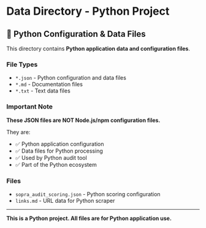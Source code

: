 # Data Directory - Python Project

## 🐍 Python Configuration & Data Files

This directory contains **Python application data and configuration files**.

### File Types

- `*.json` - Python configuration and data files
- `*.md` - Documentation files
- `*.txt` - Text data files

### Important Note

**These JSON files are NOT Node.js/npm configuration files.**

They are:

- ✅ Python application configuration
- ✅ Data files for Python processing
- ✅ Used by Python audit tool
- ✅ Part of the Python ecosystem

### Files

- `sopra_audit_scoring.json` - Python scoring configuration
- `links.md` - URL data for Python scraper

---

**This is a Python project. All files are for Python application use.**

